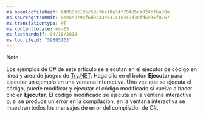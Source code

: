 ```yaml
---
ms.openlocfilehash: b4058bc1d5c58c76af8a34f70485ca024bf6a38a
ms.sourcegitcommit: 0be8a279af6d8a43e03141e349d3efd5d35f8767
ms.translationtype: HT
ms.contentlocale: es-ES
ms.lasthandoff: 04/18/2019
ms.locfileid: "59805103"
---
```


> [!NOTE]
> Los ejemplos de C# de este artículo se ejecutan en el ejecutor de código en línea y área de juegos de [Try.NET](https://try.dot.net). Haga clic en el botón **Ejecutar** para ejecutar un ejemplo en una ventana interactiva. Una vez que se ejecuta el código, puede modificar y ejecutar el código modificado si vuelve a hacer clic en **Ejecutar**. El código modificado se ejecuta en la ventana interactiva o, si se produce un error en la compilación, en la ventana interactiva se muestran todos los mensajes de error del compilador de C#.  
